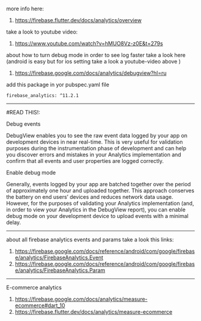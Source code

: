 more info here:

1. https://firebase.flutter.dev/docs/analytics/overview

take a look to youtube video:

1. https://www.youtube.com/watch?v=hMUO8Vz-z0E&t=279s

about how to turn debug mode in order to see log faster take a look here
(android is easy but for ios setting take a look a youtube-video above )

1. https://firebase.google.com/docs/analytics/debugview?hl=ru

add this package in yor pubspec.yaml file

    firebase_analytics: ^11.2.1

------------------------------------------------

#READ THIS!:

Debug events

DebugView enables you to see the raw event data logged by your app on development devices in near real-time.
This is very useful for validation purposes during the instrumentation phase of development and can help you
discover errors and mistakes in your Analytics implementation and confirm that all events and user properties are logged correctly.



Enable debug mode

Generally, events logged by your app are batched together over the period of approximately one hour and uploaded together.
This approach conserves the battery on end users’ devices and reduces network data usage. However,
for the purposes of validating your Analytics implementation (and, in order to view your Analytics in the DebugView report),
you can enable debug mode on your development device to upload events with a minimal delay.


--------------------------------------------

about all firebase analytics events and params take a look this links:

1. https://firebase.google.com/docs/reference/android/com/google/firebase/analytics/FirebaseAnalytics.Event
2. https://firebase.google.com/docs/reference/android/com/google/firebase/analytics/FirebaseAnalytics.Param


------------------------------------

E-commerce analytics

1. https://firebase.google.com/docs/analytics/measure-ecommerce#dart_10
2. https://firebase.flutter.dev/docs/analytics/measure-ecommerce